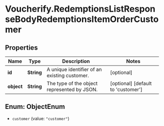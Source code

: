 # Voucherify.RedemptionsListResponseBodyRedemptionsItemOrderCustomer

## Properties

Name | Type | Description | Notes
------------ | ------------- | ------------- | -------------
**id** | **String** | A unique identifier of an existing customer. | [optional] 
**object** | **String** | The type of the object represented by JSON. | [optional] [default to &#39;customer&#39;]



## Enum: ObjectEnum


* `customer` (value: `"customer"`)




